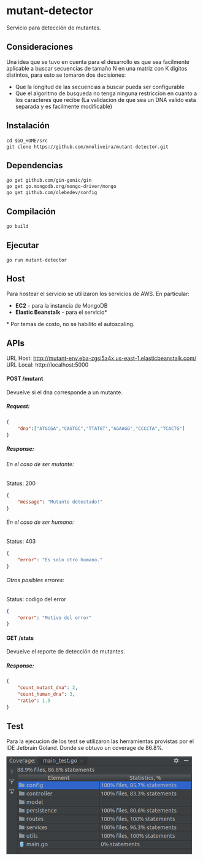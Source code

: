 # mutant-detector
Servicio para detección de mutantes.

## Consideraciones

Una idea que se tuvo en cuenta para el desarrollo es que sea facilmente aplicable a buscar secuencias de tamaño N en una matriz con K digitos distintos, para esto se tomaron dos decisiones:
- Que la longitud de las secuencias a buscar pueda ser configurable
- Que el algoritmo de busqueda no tenga ninguna restriccion en cuanto a los caracteres que recibe (La validacion de que sea un DNA valido esta separada y es facilmente modificable)

## Instalación

```
cd $GO_HOME/src
git clone https://github.com/mnoliveira/mutant-detector.git
```
## Dependencias
```
go get github.com/gin-gonic/gin
go get go.mongodb.org/mongo-driver/mongo
go get github.com/olebedev/config
```

## Compilación
```
go build
```

## Ejecutar
```
go run mutant-detector
```

## Host
Para hostear el servicio se utilizaron los servicios de AWS. En particular:
* **EC2** - para la instancia de MongoDB
* **Elastic Beanstalk** - para el servicio*

\* Por temas de costo, no se habilito el autoscaling.

## APIs  
URL Host: http://mutant-env.eba-zgsi5a4x.us-east-1.elasticbeanstalk.com/ \
URL Local: http://localhost:5000

#### POST /mutant
Devuelve si el dna corresponde a un mutante.
##### Request:
```json  
{
    "dna":["ATGCGA","CAGTGC","TTATGT","AGAAGG","CCCCTA","TCACTG"]
}
```  
##### Response:
###### En el caso de ser mutante:
Status: 200
```json  
{
    "message": "Mutante detectado!"
}
```
###### En el caso de ser humano:
Status: 403
```json  
{
    "error": "Es solo otro humano."
}
```
###### Otros posibles errores:
Status: codigo del error
```json  
{
    "error": "Motivo del error"
}
```

#### GET /stats
Devuelve el reporte de detección de mutantes.
##### Response:
```json  
{
    "count_mutant_dna": 2,
    "count_human_dna": 3,
    "ratio": 1.5
}
```  


## Test
Para la ejecucion de los test se utilizaron las herramientas provistas por el IDE Jetbrain Goland. Donde se obtuvo un coverage de 86.8%.

![coverage](docs/coverage.png)
